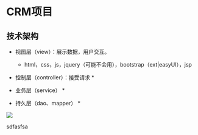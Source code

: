 # CRM项目

## 技术架构

* 视图层（view）：展示数据，用户交互。
  * html，css，js，jquery（可能不会用），bootstrap（ext|easyUI），jsp

* 控制层（controller）：接受请求
  * 

* 业务层（service）
  * 

* 持久层（dao、mapper）
  * 

![](https://pic1.imgdb.cn/item/6347bb8216f2c2beb167b38f.jpg)

sdfasfsa